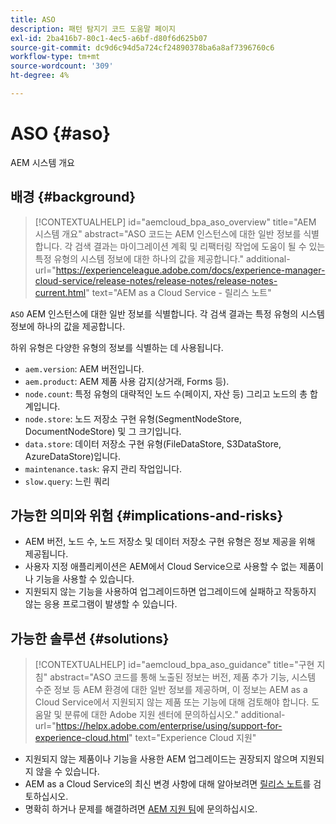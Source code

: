 ```yaml
---
title: ASO
description: 패턴 탐지기 코드 도움말 페이지
exl-id: 2ba416b7-80c1-4ec5-a6bf-d80f6d625b07
source-git-commit: dc9d6c94d5a724cf24890378ba6a8af7396760c6
workflow-type: tm+mt
source-wordcount: '309'
ht-degree: 4%

---
```


# ASO {#aso}

AEM 시스템 개요

## 배경 {#background}

>[!CONTEXTUALHELP]
>id="aemcloud_bpa_aso_overview"
>title="AEM 시스템 개요"
>abstract="ASO 코드는 AEM 인스턴스에 대한 일반 정보를 식별합니다. 각 검색 결과는 마이그레이션 계획 및 리팩터링 작업에 도움이 될 수 있는 특정 유형의 시스템 정보에 대한 하나의 값을 제공합니다."
>additional-url="https://experienceleague.adobe.com/docs/experience-manager-cloud-service/release-notes/release-notes/release-notes-current.html" text="AEM as a Cloud Service - 릴리스 노트"

`ASO` AEM 인스턴스에 대한 일반 정보를 식별합니다. 각 검색 결과는 특정 유형의 시스템 정보에 하나의 값을 제공합니다.

하위 유형은 다양한 유형의 정보를 식별하는 데 사용됩니다.

* `aem.version`: AEM 버전입니다.
* `aem.product`: AEM 제품 사용 감지(상거래, Forms 등).
* `node.count`: 특정 유형의 대략적인 노드 수(페이지, 자산 등) 그리고 노드의 총 합계입니다.
* `node.store`: 노드 저장소 구현 유형(SegmentNodeStore, DocumentNodeStore) 및 그 크기입니다.
* `data.store`: 데이터 저장소 구현 유형(FileDataStore, S3DataStore, AzureDataStore)입니다.
* `maintenance.task`: 유지 관리 작업입니다.
* `slow.query`: 느린 쿼리

## 가능한 의미와 위험 {#implications-and-risks}

* AEM 버전, 노드 수, 노드 저장소 및 데이터 저장소 구현 유형은 정보 제공을 위해 제공됩니다.
* 사용자 지정 애플리케이션은 AEM에서 Cloud Service으로 사용할 수 없는 제품이나 기능을 사용할 수 있습니다.
* 지원되지 않는 기능을 사용하여 업그레이드하면 업그레이드에 실패하고 작동하지 않는 응용 프로그램이 발생할 수 있습니다.

## 가능한 솔루션 {#solutions}

>[!CONTEXTUALHELP]
>id="aemcloud_bpa_aso_guidance"
>title="구현 지침"
>abstract="ASO 코드를 통해 노출된 정보는 버전, 제품 추가 기능, 시스템 수준 정보 등 AEM 환경에 대한 일반 정보를 제공하며, 이 정보는 AEM as a Cloud Service에서 지원되지 않는 제품 또는 기능에 대해 검토해야 합니다. 도움말 및 분류에 대한 Adobe 지원 센터에 문의하십시오."
>additional-url="https://helpx.adobe.com/enterprise/using/support-for-experience-cloud.html" text="Experience Cloud 지원"

* 지원되지 않는 제품이나 기능을 사용한 AEM 업그레이드는 권장되지 않으며 지원되지 않을 수 있습니다.
* AEM as a Cloud Service의 최신 변경 사항에 대해 알아보려면 [릴리스 노트](https://experienceleague.adobe.com/docs/experience-manager-cloud-service/release-notes/release-notes/release-notes-current.html?lang=ko-KR)를 검토하십시오.
* 명확히 하거나 문제를 해결하려면 [AEM 지원 팀](https://helpx.adobe.com/enterprise/using/support-for-experience-cloud.html)에 문의하십시오.
